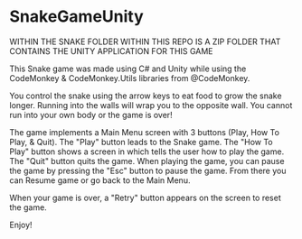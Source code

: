 # SnakeGameUnity

WITHIN THE SNAKE FOLDER WITHIN THIS REPO IS A ZIP FOLDER THAT CONTAINS THE UNITY APPLICATION FOR THIS GAME


This Snake game was made using C# and Unity while using the CodeMonkey &amp; CodeMonkey.Utils libraries from @CodeMonkey.  

You control the snake using the arrow keys to eat food to grow the snake longer. Running into the walls will wrap you to the opposite wall. You cannot run into your own body or the game is over!  

The game implements a Main Menu screen with 3 buttons (Play, How To Play, &amp; Quit). The "Play" button leads to the Snake game. The "How To Play" button shows a screen in which tells the user how to play the game. The "Quit" button quits the game.  When playing the game, you can pause the game by pressing the "Esc" button to pause the game. From there you can Resume game or go back to the Main Menu.  

When your game is over, a "Retry" button appears on the screen to reset the game.  

Enjoy!
